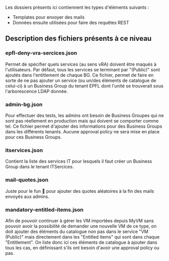 Les dossiers présents ici contiennent les types d'éléments suivants :
- Templates pour envoyer des mails
- Données ensuite utilisées pour faire des requêtes REST

## Description des fichiers présents à ce niveau


### epfl-deny-vra-sercices.json
Permet de spécifier quels services (au sens vRA) doivent être maqués à l'utilisateurs. 
Par défaut, tous les services se terminant par "(Public)" sont ajoutés dans l'entitlement de chaque BG.
Ce fichier, permet de faire en sorte de ne pas ajouter un service (ou un/des éléments de catalogue de celui-ci) à un Business Group du tenant EPFL dont l'unité se trouverait sous l'arborescence LDAP donnée.

### admin-bg.json
Pour effectuer des tests, les admins ont besoin de Business Groupes qui ne sont pas réellement en production mais qui doivent se comporter comme tel.
Ce fichier permet d'ajouter des informations pour des Business Groups dans les différents tenants.
Aucune approval policy ne sera mise en place pour ces Business Groups.

### itservices.json
Contient la liste des services IT pour lesquels il faut créer un Business Group dans le tenant ITSercices.

### mail-quotes.json
Juste pour le fun :rofl: pour ajouter des quotes aléatoires à la fin des mails envoyés aux admins.

### mandatory-entitled-items.json
Afin de pouvoir continuer à gérer les VM importées depuis MyVM sans pouvoir avoir la possibilité de demander une nouvelle VM de ce type, on doit ajouter des éléments du catalogue
non pas dans le service "VM (Public)" mais directement dans les "Entitled items" qui sont dans chaque "Entitlement". 
On liste donc ici ces éléments de catalogue à ajouter dans tous les cas, en définissant s'ils ont besoin d'avoir une approval policy ou pas.